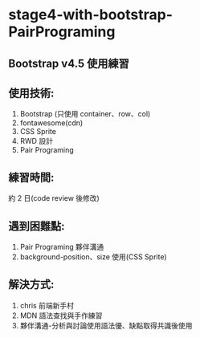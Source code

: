 # stage4-with-bootstrap-PairPrograming

## Bootstrap v4.5 使用練習

## 使用技術:
1. Bootstrap (只使用 container、row、col)
2. fontawesome(cdn)
3. CSS Sprite
4. RWD 設計
5. Pair Programing

## 練習時間: 
約 2 日(code review 後修改)

## 遇到困難點:
1. Pair Programing 夥伴溝通
2. background-position、size 使用(CSS Sprite)

## 解決方式:
1. chris 前端新手村
2. MDN 語法查找與手作練習
3. 夥伴溝通-分析與討論使用語法優、缺點取得共識後使用
